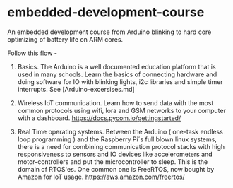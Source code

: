 # embedded-development-course
An embedded development course from Arduino blinking to hard core optimizing of battery life on ARM cores.

Follow this flow - 
1. Basics. The Arduino is a well documented education platform that is used in many schools. Learn the basics of connecting hardware and doing software for IO with blinking lights, i2c libraries and simple timer interrupts. See [Arduino-excersises.md]

2. Wireless IoT communication. Learn how to send data with the most common protocols using wifi, lora and GSM networks to your computer with a dashboard.  https://docs.pycom.io/gettingstarted/ 

3. Real Time operating systems. Between the Arduino ( one-task endless loop programming ) and the Raspberry Pi´s full blown linux systems, there is a need for combining communication protocol stacks with high responsiveness to sensors and IO devices like accelerometers and motor-controllers and put the microcontroller to sleep. This is the domain of RTOS'es. One common one is FreeRTOS, now bought by Amazon for IoT usage.  https://aws.amazon.com/freertos/
